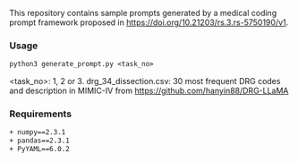 This repository contains sample prompts generated by a medical coding prompt framework proposed in https://doi.org/10.21203/rs.3.rs-5750190/v1. 

### Usage
```cmd
python3 generate_prompt.py <task_no>
```
<task_no>: 1, 2 or 3.
drg_34_dissection.csv: 30 most frequent DRG codes and description in MIMIC-IV from https://github.com/hanyin88/DRG-LLaMA

### Requirements
```cmd
+ numpy==2.3.1
+ pandas==2.3.1
+ PyYAML==6.0.2
```
